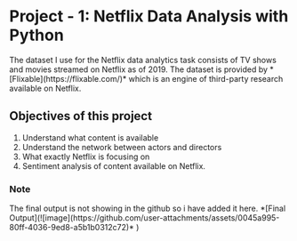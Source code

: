 # Project - 1: Netflix Data Analysis with Python

<p>The dataset I use for the Netflix data analytics task consists of TV shows and movies streamed on Netflix as of 2019.
  The dataset is provided by *[Flixable](https://flixable.com/)* which is an engine of third-party research available on Netflix.</p>

## Objectives of this project
<ol>
  <li>Understand what content is available</li>
  <li>Understand the network between actors and directors</li>
  <li>What exactly Netflix is focusing on</li>
  <li>Sentiment analysis of content available on Netflix.</li>
</ol>

### Note
<p>The final output is not showing in the github so i have added it here. *[Final Output](![image](https://github.com/user-attachments/assets/0045a995-80ff-4036-9ed8-a5b1b0312c72)*
)</p>
